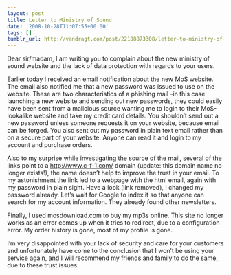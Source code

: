 ```yaml
---
layout: post
title: Letter to Ministry of Sound
date: '2008-10-28T11:07:55+00:00'
tags: []
tumblr_url: http://vandragt.com/post/22188873308/letter-to-ministry-of-sound
---
```

Dear sir/madam,
I am writing you to complain about the new ministry of sound website and the lack of data protection with regards to your users.

Earlier today I received an email notification about the new MoS website. The email also notified me that a new password was issued to use on the website. These are two characteristics of a phishing mail -in this case launching a new website and sending out new passwords, they could easily have been sent from a malicious source wanting me to login to their MoS-lookalike website and take my credit card details. You shouldn’t send out a new password unless someone requests it on your website, because email can be forged. You also sent out my password in plain text email rather than on a secure part of your website. Anyone can read it and login to my account and purchase orders.

Also to my surprise while investigating the source of the mail, several of the links point to a http://www.c-f-1.com/ domain (update: this domain name no longer exists!), the name doesn’t help to improve the trust in your email. To my astonishment the link led to a webpage with the html email, again with my password in plain sight. Have a look (link removed), I changed my password already. Let’s wait for Google to index it so that anyone can search for my account information. They already found other newsletters.

Finally, I used mosdownload.com to buy my mp3s online. This site no longer works as an error comes up when it tries to redirect, due to a configuration error. My order history is gone, most of my profile is gone.

I’m very disappointed with your lack of security and care for your customers and unfortunately have come to the conclusion that I won’t be using your service again, and I will recommend my friends and family to do the same, due to these trust issues.

